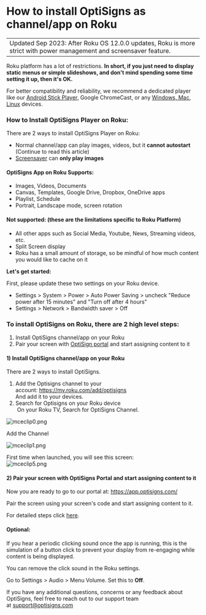# How to install OptiSigns as channel/app on Roku

|  |
| --- |
| Updated Sep 2023: After Roku OS 12.0.0 updates, Roku is more strict with power management and screensaver feature. |

Roku platform has a lot of restrictions. **In short, if you just need to display static menus or simple slideshows, and don't mind spending some time setting it up, then it's OK.**

For better compatibility and reliability, we recommend a dedicated player like our [Android Stick Player,](https://links.optisigns.com/szzk) Google ChromeCast, or any [Windows, Mac, Linux](https://www.optisigns.com/download) devices.

### **How to Install OptiSigns Player on Roku:**

There are 2 ways to install OptiSigns Player on Roku:

* Normal channel/app can play images, videos, but it **cannot autostart** (Continue to read this article)
* [Screensaver](https://support.optisigns.com/hc/en-us/articles/1500002383502) can **only play images**

#### **OptiSigns App on Roku Supports:**

* Images, Videos, Documents
* Canvas, Templates, Google Drive, Dropbox, OneDrive apps
* Playlist, Schedule
* Portrait, Landscape mode, screen rotation

#### **Not supported:** (these are the limitations specific to Roku Platform)

* All other apps such as Social Media, Youtube, News, Streaming videos, etc.
* Split Screen display
* Roku has a small amount of storage, so be mindful of how much content you would like to cache on it

**Let's get started:**

First, please update these two settings on your Roku device.

* Settings > System > Power > Auto Power Saving > uncheck "Reduce power after 15 minutes" and "Turn off after 4 hours"
* Settings > Network > Bandwidth saver > Off

### **To install OptiSigns on Roku, there are 2 high level steps:**

1. Install OptiSigns channel/app on your Roku
2. Pair your screen with [OptiSign portal](https://app.optisigns.com/) and start assigning content to it

#### **1) Install OptiSigns channel/app on your Roku**

There are 2 ways to install OptiSigns.

1. Add the Optisigns channel to your account: <https://my.roku.com/add/optisigns>  
   And add it to your devices.
2. Search for Optisigns on your Roku device  
    On your Roku TV, Search for OptiSigns Channel.

![mceclip0.png](https://support.optisigns.com/hc/article_attachments/360058620454)

Add the Channel

![mceclip1.png](https://support.optisigns.com/hc/article_attachments/360058620534)

First time when launched, you will see this screen:  
![mceclip5.png](https://support.optisigns.com/hc/article_attachments/360058622134)

#### **2) Pair your screen with OptiSigns Portal and start assigning content to it**

Now you are ready to go to our portal at: <https://app.optisigns.com/>

Pair the screen using your screen's code and start assigning content to it.

For detailed steps click [here](https://support.optisigns.com/hc/en-us/articles/360016374813).

#### Optional:

If you hear a periodic clicking sound once the app is running, this is the simulation of a button click to prevent your display from re-engaging while content is being displayed.

You can remove the click sound in the Roku settings.

Go to Settings > Audio > Menu Volume. Set this to **Off**.

If you have any additional questions, concerns or any feedback about OptiSigns, feel free to reach out to our support team at [support@optisigns.com](mailto:support@optisigns.com)